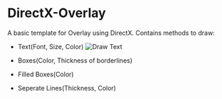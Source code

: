 # DirectX-Overlay
A basic template for Overlay using DirectX. Contains methods to draw:
- Text(Font, Size, Color)
![Draw Text](http://i.imgur.com/8lAyXY8.gif)



- Boxes(Color, Thickness of borderlines)
- Filled Boxes(Color)
- Seperate Lines(Thickness, Color)

